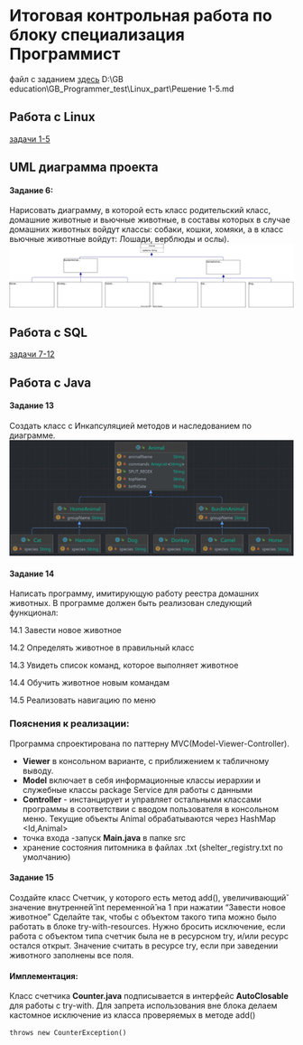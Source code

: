 # Итоговая контрольная работа по блоку специализация Программист
файл с заданием [здесь](Итоговая%20контрольная%20работа.pdf)
D:\GB education\GB_Programmer_test\Linux_part\Решение 1-5.md
## Работа с Linux
[задачи 1-5](/Linux_part/Решение%201-5.md)
## UML диаграмма проекта

#### Задание 6:
Нарисовать диаграмму, в которой есть класс родительский класс, домашние
животные и вьючные животные, в составы которых в случае домашних
животных войдут классы: собаки, кошки, хомяки, а в класс вьючные животные
войдут: Лошади, верблюды и ослы).
![Диаграмма](hierarchy%20diagram.drawio.svg)
## Работа с SQL
[задачи 7-12](/SQL_part/tasks%207-12.md)
## Работа с Java
#### Задание 13
Создать класс с Инкапсуляцией методов и наследованием по диаграмме.
![Диаграмма классов](/Coding_part/Incapsulated%20hierarchy.jpg)
#### Задание 14
Написать программу, имитирующую работу реестра домашних животных.
В программе должен быть реализован следующий функционал:

14.1 Завести новое животное

14.2 Определять животное в правильный класс

14.3 Увидеть список команд, которое выполняет животное

14.4 Обучить животное новым командам

14.5 Реализовать навигацию по меню
### Пояснения к реализации:
Программа спроектирована по паттерну MVC(Model-Viewer-Controller).
- **Viewer** в консольном варианте, с приближением к табличному выводу.
- **Model** включает в себя информационные классы иерархии и служебные классы package Service для работы с данными
- **Controller** -   инстанцирует и управляет остальными классами программы в соответствии с вводом пользователя в консольном меню. Текущие объекты Animal обрабатываются через HashMap <Id,Animal>
- точка входа -запуск **Main.java** в папке src
- хранение состояния питомника в файлах .txt (shelter_registry.txt по умолчанию)

#### Задание 15
Создайте класс Счетчик, у которого есть метод add(), увеличивающий̆
значение внутренней̆ int переменной̆ на 1 при нажатии “Завести новое
животное” Сделайте так, чтобы с объектом такого типа можно было работать в
блоке try-with-resources. Нужно бросить исключение, если работа с объектом
типа счетчик была не в ресурсном try, и/или ресурс остался открыт. Значение
считать в ресурсе try, если при заведении животного заполнены все поля.
#### Имплементация:
Класс cчетчикa **Counter.java**  подписывается в интерфейс **AutoClosable** для работы с try-with. 
Для запрета использования вне блока делаем кастомное исключение из класса проверяемых в методе add()

    throws new CounterException()

